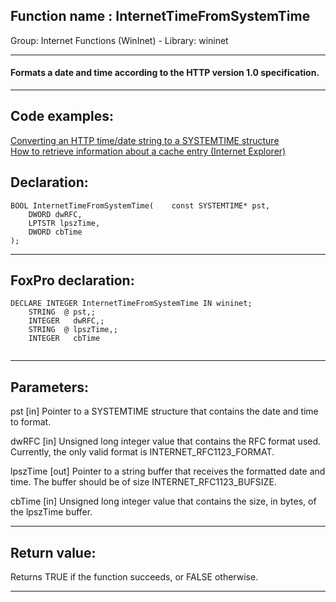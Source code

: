 
## Function name : InternetTimeFromSystemTime
Group: Internet Functions (WinInet) - Library: wininet    
***  


#### Formats a date and time according to the HTTP version 1.0 specification.
***  


## Code examples:
[Converting an HTTP time/date string to a SYSTEMTIME structure](../../samples/sample_328.md)  
[How to retrieve information about a cache entry (Internet Explorer)](../../samples/sample_332.md)  

## Declaration:
```foxpro  
BOOL InternetTimeFromSystemTime(	const SYSTEMTIME* pst,
	DWORD dwRFC,
	LPTSTR lpszTime,
	DWORD cbTime
);  
```  
***  


## FoxPro declaration:
```foxpro  
DECLARE INTEGER InternetTimeFromSystemTime IN wininet;
	STRING  @ pst,;
	INTEGER   dwRFC,;
	STRING  @ lpszTime,;
	INTEGER   cbTime
  
```  
***  


## Parameters:
pst
[in] Pointer to a SYSTEMTIME structure that contains the date and time to format.

dwRFC
[in] Unsigned long integer value that contains the RFC format used. Currently, the only valid format is INTERNET_RFC1123_FORMAT.

lpszTime
[out] Pointer to a string buffer that receives the formatted date and time. The buffer should be of size INTERNET_RFC1123_BUFSIZE.

cbTime
[in] Unsigned long integer value that contains the size, in bytes, of the lpszTime buffer.  
***  


## Return value:
Returns TRUE if the function succeeds, or FALSE otherwise.  
***  

